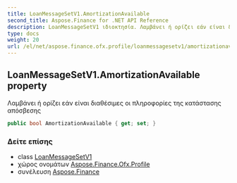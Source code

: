 ```yaml
---
title: LoanMessageSetV1.AmortizationAvailable
second_title: Aspose.Finance for .NET API Reference
description: LoanMessageSetV1 ιδιοκτησία. Λαμβάνει ή ορίζει εάν είναι διαθέσιμες οι πληροφορίες της κατάστασης απόσβεσης
type: docs
weight: 20
url: /el/net/aspose.finance.ofx.profile/loanmessagesetv1/amortizationavailable/
---
```

## LoanMessageSetV1.AmortizationAvailable property

Λαμβάνει ή ορίζει εάν είναι διαθέσιμες οι πληροφορίες της κατάστασης απόσβεσης

```csharp
public bool AmortizationAvailable { get; set; }
```

### Δείτε επίσης

* class [LoanMessageSetV1](../)
* χώρος ονομάτων [Aspose.Finance.Ofx.Profile](../../loanmessagesetv1/)
* συνέλευση [Aspose.Finance](../../../)


